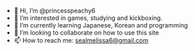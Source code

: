 - 👋 Hi, I’m @princesspeachy6
- 👀 I’m interested in games, studying and kickboxing.
- 🌱 I’m currently learning Japanese, Korean and programming
- 💞️ I’m looking to collaborate on how to use this site
- 📫 How to reach me: sealmelissa6@gmail.com

<!---
princesspeachy6/princesspeachy6 is a ✨ special ✨ repository because its `README.md` (this file) appears on your GitHub profile.
You can click the Preview link to take a look at your changes.
--->
